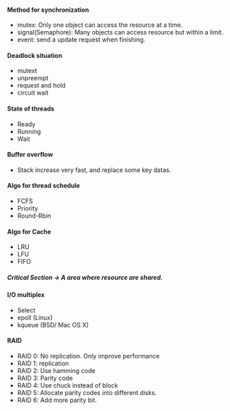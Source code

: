 #### Method for synchronization 
- mutex: Only one object can access the resource at a time.
- signal(Semaphore): Many objects can access resource but within a limit.
- event: send a update request when finishing. 

#### Deadlock situation
- mutext 
- unpreempt 
- request and hold 
- circuit wait

#### State of threads
- Ready
- Running
- Wait

#### Buffer overflow
- Stack increase very fast, and replace some key datas.

#### Algo for thread schedule
- FCFS
- Priority 
- Round-Rbin

#### Algo for Cache
- LRU
- LFU
- FIFO

##### Critical Section -> A area where resource are shared. 

#### I/O multiplex
- Select
- epoll (Linux)
- kqueue (BSD/ Mac OS X)

#### RAID 
- RAID 0: No replication. Only improve performance
- RAID 1: replication 
- RAID 2: Use hamming code
- RAID 3: Parity code
- RAID 4: Use chuck instead of block
- RAID 5: Allocate parity codes into different disks.
- RAID 6: Add more parity bit.
